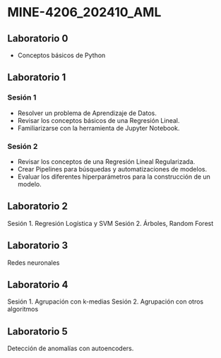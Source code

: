 # MINE-4206_202410_AML

## Laboratorio 0
* Conceptos básicos de Python

## Laboratorio 1
### Sesión 1
* Resolver un problema de Aprendizaje de Datos.
* Revisar los conceptos básicos de una Regresión Lineal.
* Familiarizarse con la herramienta de Jupyter Notebook.
### Sesión 2
* Revisar los conceptos de una Regresión Lineal Regularizada.
* Crear Pipelines para búsquedas y automatizaciones de modelos.
* Evaluar los diferentes hiperparámetros para la construcción de un modelo.

## Laboratorio 2
Sesión 1. Regresión Logística y SVM
Sesión 2. Árboles, Random Forest

## Laboratorio 3
Redes neuronales

## Laboratorio 4
Sesión 1. Agrupación con k-medias
Sesión 2. Agrupación con otros algoritmos

## Laboratorio 5
Detección de anomalías con autoencoders.